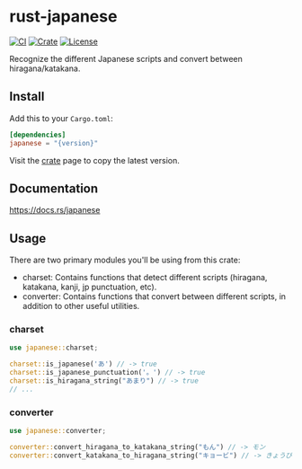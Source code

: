 # rust-japanese

[![CI](https://github.com/mrahhal/rust-japanese/actions/workflows/ci.yml/badge.svg)](https://github.com/mrahhal/rust-japanese/actions/workflows/ci.yml)
[![Crate][crate-image]](crate-link)
[![License](https://img.shields.io/badge/license-MIT-blue.svg)](https://opensource.org/licenses/MIT)

Recognize the different Japanese scripts and convert between hiragana/katakana.

## Install

Add this to your `Cargo.toml`:

```toml
[dependencies]
japanese = "{version}"
```

Visit the [crate](crate-link) page to copy the latest version.

## Documentation

https://docs.rs/japanese

## Usage

There are two primary modules you'll be using from this crate:

- charset: Contains functions that detect different scripts (hiragana, katakana, kanji, jp punctuation, etc).
- converter: Contains functions that convert between different scripts, in addition to other useful utilities.

### charset

```rs
use japanese::charset;

charset::is_japanese('あ') // -> true
charset::is_japanese_punctuation('。') // -> true
charset::is_hiragana_string("あまり") // -> true
// ...
```

### converter

```rs
use japanese::converter;

converter::convert_hiragana_to_katakana_string("もん") // -> モン
converter::convert_katakana_to_hiragana_string("キョービ") // -> きょうび
```

[//]: # "links"
[crate-image]: https://img.shields.io/crates/v/japanese.svg
[crate-link]: https://crates.io/crates/japanese
